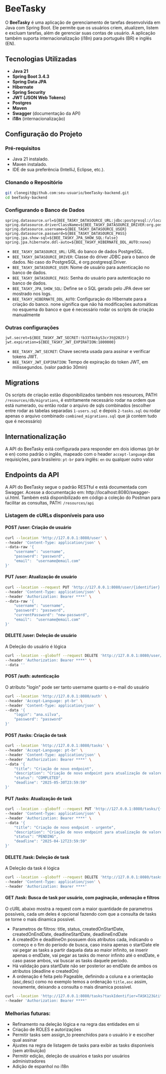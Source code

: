 # BeeTasky

O **BeeTasky** é uma aplicação de gerenciamento de tarefas desenvolvida em Java com Spring Boot. Ele permite que os usuários criem, atualizem, listem e excluam tarefas, além de gerenciar suas contas de usuário. A aplicação também suporta internacionalização (i18n) para português (BR) e inglês (EN).

## Tecnologias Utilizadas

- **Java 21**
- **Spring Boot 3.4.3**
- **Spring Data JPA**
- **Hibernate**
- **Spring Security**
- **JWT (JSON Web Tokens)**
- **Postgres**
- **Maven**
- **Swagger** (documentação da API)
- **i18n** (internacionalização)

## Configuração do Projeto

### Pré-requisitos

- Java 21 instalado.
- Maven instalado.
- IDE de sua preferência (IntelliJ, Eclipse, etc.).

### Clonando o Repositório

```bash
git clonegit@github.com:seu-usuario/beeTasky-backend.git
cd beeTasky-backend
``` 

### Configurando o Banco de Dados

```
spring.datasource.url=${BEE_TASKY_DATASOURCE_URL:jdbc:postgresql://localhost:5432/bee_tasky}
spring.datasource.driverClassName=${BEE_TASKY_DATASOURCE_DRIVER:org.postgresql.Driver}
spring.datasource.username=${BEE_TASKY_DATASOURCE_USER}
spring.datasource.password=${BEE_TASKY_DATASOURCE_PASS}
spring.jpa.show-sql=${BEE_TASKY_JPA_SHOW_SQL:false}
spring.jpa.hibernate.ddl-auto=${BEE_TASKY_HIBERNATE_DDL_AUTO:none}
```

- `BEE_TASKY_DATASOURCE_URL`: URL do banco de dados PostgreSQL.
- `BEE_TASKY_DATASOURCE_DRIVER`: Classe do driver JDBC para o banco de dados. No caso do PostgreSQL, é org.postgresql.Driver.
- `BEE_TASKY_DATASOURCE_USER`: Nome de usuário para autenticação no banco de dados.
- `BEE_TASKY_DATASOURCE_PASS`: Senha do usuário para autenticação no banco de dados.
- `BEE_TASKY_JPA_SHOW_SQL`: Define se o SQL gerado pelo JPA deve ser mostrado nos logs.
- `BEE_TASKY_HIBERNATE_DDL_AUTO`: Configuração do Hibernate para a criação do banco. none significa que não há modificações automáticas no esquema do banco e que é necessário rodar os scripts de criação manualmente

### Outras configurações

```
jwt.secret=${BEE_TASKY_JWT_SECRET:!b33T4skyS3cr3t@2025!}
jwt.expiration=${BEE_TASKY_JWT_EXPIRATION:1800000}
```

- `BEE_TASKY_JWT_SECRET`: Chave secreta usada para assinar e verificar tokens JWT.
- `BEE_TASKY_JWT_EXPIRATION`: Tempo de expiração do token JWT, em milissegundos. (valor padrão 30min)
  
## Migrations
Os scripts de criação estão disponibilizados também nos resources, PATH: `/resources/db/migrations`, é estritamente necessário rodar na ordem que está numerado, ou então rodar o arquivo de sqls combinados (escolher entre rodar as tabelas separadas `1-users.sql` e depois `2-tasks.sql` ou rodar apenas o arquivo combinado `combined_migrations.sql` que já contem tudo que é necessário)

## Internationalização
A API do BeeTasky está configurada para responder em dois idiomas (pt-br e en) como padrão o inglês, mapeado com o header `accept-language` das requisições, para brasileiro: `pt-br` para inglês: `en` ou qualquer outro valor

## Endpoints da API
A API do BeeTasky segue o padrão RESTful e está documentada com Swagger. Acesse a documentação em: http://localhost:8080/swagger-ui.html.
Também está disponibilizado em código a coleção do Postman para facilitar as consultas, PATH: `/resources/api`

### Listagem de cURLs disponíveis para uso

#### POST /user: Criação de usuário

```bash
curl --location 'http://127.0.0.1:8080/user' \
--header 'Content-Type: application/json' \
--data-raw '{
    "username": "username",
    "password": "password",
    "email":  "username@email.com"
}'
```

#### PUT /user: Atualização de usuário

```bash
curl --location --request PUT 'http://127.0.0.1:8080/user/{identifier}' \
--header 'Content-Type: application/json' \
--header 'Authorization: Bearer ****' \
--data-raw '{
    "username": "username",
    "password": "password",
    "currentPassword": "new-password",
    "email":  "username@email.com"
}'
```

#### DELETE /user: Deleção de usuário
A Deleção do usuário é lógica

```bash
curl --location --globoff --request DELETE 'http://127.0.0.1:8080/user/{{identifier}}' \
--header 'Authorization: Bearer ****' \
--data ''
```

#### POST /auth: autenticação
O atributo "login" pode ser tanto username quanto o e-mail do usuário

```bash
curl --location 'http://127.0.0.1:8080/auth' \
--header 'Accept-Language: pt-br' \
--header 'Content-Type: application/json' \
--data '{
    "login": "ana.silva",
    "password": "password"
}'
```

#### POST /tasks: Criação de task

```bash
curl --location 'http://127.0.0.1:8080/tasks' \
--header 'Accept-Language: pt-br' \
--header 'Content-Type: application/json' \
--header 'Authorization: Bearer ****' \
--data '{
    "title": "Criação de novo endpoint",
    "description": "Criação de novo endpoint para atualização de valores",
    "status": "COMPLETED",
    "deadline": "2025-05-30T23:59:59"
}'
```

#### PUT /tasks: Atualização de task

```bash
curl --location --globoff --request PUT 'http://127.0.0.1:8080/tasks/{{identifier}}' \
--header 'Content-Type: application/json' \
--header 'Authorization: Bearer ****' \
--data '{
    "title": "Criação de novo endpoint - urgente",
    "description": "Criação de novo endpoint para atualização de valores",
    "status": "PENDING",
    "deadline": "2025-04-12T23:59:59"
}'
```

#### DELETE /task: Deleção de task
A Deleção da task é lógica

```bash
curl --location --globoff --request DELETE 'http://127.0.0.1:8080/tasks/{{identifier}}' \
--header 'Content-Type: application/json' \
--header 'Authorization: Bearer ****'
```

#### GET /task: Busca de task por usuário, com paginação, ordenação e filtros
O cURL abaixo mostra a request com a maior quantidade de parametros possíveis, cada um deles é opcional fazendo com que a consulta de tasks se torne o mais dinamica possível.
* Parametros de filtros: title, status, createdOnStartDate, createdOnEndDate, deadlineStartDate, deadlineEndDate
* A createdOn e deadlineOn possuem dois atributos cada, indicando o começo e o fim do periodo de busca, caso insira apenas o startDate ele vai pegar as tasks a partir daquela data ao maior infinito, se inserir apenas o endDate, vai pegar as tasks do menor infinito até o endDate, e caso passe ambos, vai buscar as tasks daquele periodo.
* Há validação para startDate não ser posterior ao endDate de ambos os atributos (deadline e createdOn)
* A ordenação é feita pelo Pageable, definindo a coluna e a orientação (asc,desc) como no exemplo temos a ordenação `title,asc` assim, novamente, deixando a consulta o mais dinamica possível.

```bash
curl --location 'http://127.0.0.1:8080/tasks?taskIdentifier=TASK123&title=Minha%20Tarefa&status=IN_PROGRESS&createdOnStartDate=2024-03-01T00%3A00%3A00&createdOnEndDate=2024-03-05T23%3A59%3A59&deadlineStartDate=2024-03-10T00%3A00%3A00&deadlineEndDate=2024-03-15T23%3A59%3A59&page=0&size=10&sort=title%2Casc' \
--header 'Authorization: Bearer ****'
```

### Melhorias futuras:
- Refinamento na deleção lógica e na regra das entidades em si
- Criação de ROLES e autorizações
- Permitir tasks sem assign_to preenchidos para o usuário ir e escolher qual assinar
- Ajustes na regra de listagem de tasks para exibir as tasks disponíveis (sem atribuição)
- Permitir edição, deleção de usuários e tasks por usuários administradores
- Adição de espanhol no i18n
